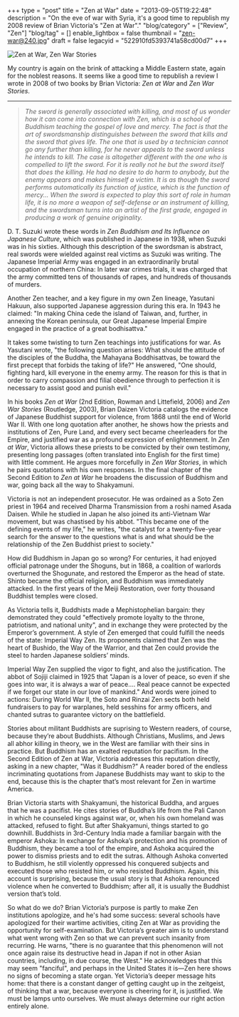 +++
type = "post"
title = "Zen at War"
date = "2013-09-05T19:22:48"
description = "On the eve of war with Syria, it's a good time to republish my 2008 review of Brian Victoria's \"Zen at War\"."
"blog/category" = ["Review", "Zen"]
"blog/tag" = []
enable_lightbox = false
thumbnail = "zen-war@240.jpg"
draft = false
legacyid = "522910fd5393741a58cd00d7"
+++

<p><img style="display:block; margin-left:auto; margin-right:auto;" src="zen-war.jpg" alt="Zen at War, Zen War Stories" title="Zen at War, Zen War Stories" /></p>
<p>My country is again on the brink of attacking a Middle Eastern state, again for the noblest reasons. It seems like a good time to republish a review I wrote in 2008 of two books by Brian Victoria: <em>Zen at War</em> and <em>Zen War Stories</em>.</p>
<hr />
<blockquote>
<p><em>The sword is generally associated with killing, and most of us wonder how it can come into connection with Zen, which is a school of Buddhism teaching the gospel of love and mercy. The fact is that the art of swordsmanship distinguishes between the sword that kills and the sword that gives life. The one that is used by a technician cannot go any further than killing, for he never appeals to the sword unless he intends to kill. The case is altogether different with the one who is compelled to lift the sword. For it is really not he but the sword itself that does the killing. He had no desire to do harm to anybody, but the enemy appears and makes himself a victim. It is as though the sword performs automatically its function of justice, which is the function of mercy... When the sword is expected to play this sort of role in human life, it is no more a weapon of self-defense or an instrument of killing, and the swordsman turns into an artist of the first grade, engaged in producing a work of genuine originality.</em></p>
</blockquote>
<p>D. T. Suzuki wrote these words in <em>Zen Buddhism and Its Influence on Japanese Culture</em>, which was published in Japanese in 1938, when Suzuki was in his sixties. Although this description of the swordsman is abstract, real swords were wielded against real victims as Suzuki was writing. The Japanese Imperial Army was engaged in an extraordinarily brutal occupation of northern China: In later war crimes trials, it was charged that the army committed tens of thousands of rapes, and hundreds of thousands of murders.</p>
<p>Another Zen teacher, and a key figure in my own Zen lineage, Yasutani Hakuun, also supported Japanese aggression during this era. In 1943 he claimed: "In making China cede the island of Taiwan, and, further, in annexing the Korean peninsula, our Great Japanese Imperial Empire engaged in the practice of a great bodhisattva."</p>
<p>It takes some twisting to turn Zen teachings into justifications for war. As Yasutani wrote, "the following question arises: What should the attitude of the disciples of the Buddha, the Mahayana Boddhisattvas, be toward the first precept that forbids the taking of life?" He answered, "One should, fighting hard, kill everyone in the enemy army. The reason for this is that in order to carry compassion and filial obedience through to perfection it is necessary to assist good and punish evil."</p>
<p>In his books <em>Zen at War</em> (2nd Edition, Rowman and Littefield, 2006) and <em>Zen War Stories</em> (Routledge, 2003), Brian Daizen Victoria catalogs the evidence of Japanese Buddhist support for violence, from 1868 until the end of World War II. With one long quotation after another, he shows how the priests and institutions of Zen, Pure Land, and every sect became cheerleaders for the Empire, and justified war as a profound expression of enlightenment. In <em>Zen at War</em>, Victoria allows these priests to be convicted by their own testimony, presenting long passages (often translated into English for the first time) with little comment. He argues more forcefully in <em>Zen War Stories</em>, in which he pairs quotations with his own responses. In the final chapter of the Second Edition to <em>Zen at War</em> he broadens the discussion of Buddhism and war, going back all the way to Shakyamuni.</p>
<p>Victoria is not an independent prosecutor. He was ordained as a Soto Zen priest in 1964 and received Dharma Transmission from a roshi named Asada Daisen. While he studied in Japan he also joined its anti-Vietnam War movement, but was chastised by his abbot. "This became one of the defining events of my life," he writes, "the catalyst for a twenty-five-year search for the answer to the questions what is and what should be the relationship of the Zen Buddhist priest to society."</p>
<p>How did Buddhism in Japan go so wrong? For centuries, it had enjoyed official patronage under the Shoguns, but in 1868, a coalition of warlords overturned the Shogunate, and restored the Emperor as the head of state. Shinto became the official religion, and Buddhism was immediately attacked. In the first years of the Meiji Restoration, over forty thousand Buddhist temples were closed.</p>
<p>As Victoria tells it, Buddhists made a Mephistophelian bargain: they demonstrated they could "effectively promote loyalty to the throne, patriotism, and national unity", and in exchange they were protected by the Emperor&rsquo;s government. A style of Zen emerged that could fulfill the needs of the state: Imperial Way Zen. Its proponents claimed that Zen was the heart of Bushido, the Way of the Warrior, and that Zen could provide the steel to harden Japanese soldiers&rsquo; minds.</p>
<p>Imperial Way Zen supplied the vigor to fight, and also the justification. The abbot of Sojiji claimed in 1925 that "Japan is a lover of peace, so even if she goes into war, it is always a war of peace.... Real peace cannot be expected if we forget our state in our love of mankind." And words were joined to actions: During World War II, the Soto and Rinzai Zen sects both held fundraisers to pay for warplanes, held sesshins for army officers, and chanted sutras to guarantee victory on the battlefield.</p>
<p>Stories about militant Buddhists are suprising to Western readers, of course, because they&rsquo;re about Buddhists. Although Christians, Muslims, and Jews all abhor killing in theory, we in the West are familiar with their sins in practice. But Buddhism has an exalted reputation for pacifism. In the Second Edition of Zen at War, Victoria addresses this reputation directly, asking in a new chapter, "Was it Buddhism?" A reader bored of the endless incriminating quotations from Japanese Buddhists may want to skip to the end, because this is the chapter that&rsquo;s most relevant for Zen in wartime America.</p>
<p>Brian Victoria starts with Shakyamuni, the historical Buddha, and argues that he was a pacifist. He cites stories of Buddha&rsquo;s life from the Pali Canon in which he counseled kings against war, or, when his own homeland was attacked, refused to fight. But after Shakyamuni, things started to go downhill. Buddhists in 3rd-Century India made a familiar bargain with the emperor Ashoka: In exchange for Ashoka&rsquo;s protection and his promotion of Buddhism, they became a tool of the empire, and Ashoka acquired the power to dismiss priests and to edit the sutras. Although Ashoka converted to Buddhism, he still violently oppressed his conquered subjects and executed those who resisted him, or who resisted Buddhism. Again, this account is surprising, because the usual story is that Ashoka renounced violence when he converted to Buddhism; after all, it is usually the Buddhist version that&rsquo;s told.</p>
<p>So what do we do? Brian Victoria&rsquo;s purpose is partly to make Zen institutions apologize, and he's had some success: several schools have apologized for their wartime activities, citing Zen at War as providing the opportunity for self-examination. But Victoria&rsquo;s greater aim is to understand what went wrong with Zen so that we can prevent such insanity from recurring. He warns, "there is no guarantee that this phenomenon will not once again raise its destructive head in Japan if not in other Asian countries, including, in due course, the West." He acknowledges that this may seem "fanciful", and perhaps in the United States it is&mdash;Zen here shows no signs of becoming a state organ. Yet Victoria&rsquo;s deeper message hits home: that there is a constant danger of getting caught up in the zeitgeist, of thinking that a war, because everyone is cheering for it, is justified. We must be lamps unto ourselves. We must always determine our right action entirely alone.</p>
    